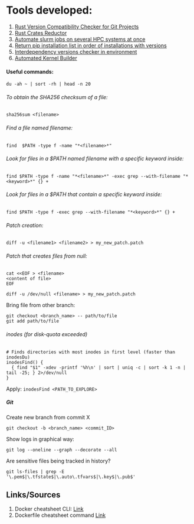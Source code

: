 # Tools developed:

1. [Rust Version Compatibility Checker for Git Projects]()
2. [Rust Crates Reductor](https://github.com/3v401/HPC_tools/tree/main/tools/Rust_Easyconfigs/crates_reductor)
3. [Automate slurm jobs on several HPC systems at once](https://github.com/3v401/HPC_tools/tree/main/tools/autoslurmjob)
4. [Return pip installation list in order of installations with versions](https://github.com/3v401/HPC_tools/tree/main/tools/easyconfig_ext_list_settler)
5. [Interdependency versions checker in environment](https://github.com/3v401/HPC_tools/tree/main/tools/interdependency_checkers)
6. [Automated Kernel Builder](https://github.com/3v401/HPC_tools/tree/main/tools/kernel_builder)

#### Useful commands:

```
du -ah ~ | sort -rh | head -n 20
```
###### To obtain the SHA256 checksum of a file:
```
sha256sum <filename>
```
###### Find a file named filename:
```
find  $PATH -type f -name "*<filename>*"
```
###### Look for files in a $PATH named filename with a specific keyword inside:
```
find $PATH -type f -name "*<filename>*" -exec grep --with-filename "*<keyword>*" {} +
```
###### Look for files in a $PATH that contain a specific keyword inside:
```
find $PATH -type f -exec grep --with-filename "*<keyword>*" {} +
```
###### Patch creation:
```
diff -u <filename1> <filename2> > my_new_patch.patch
```
###### Patch that creates files from null:
```
cat <<EOF > <filename>
<content of file>
EOF
```
```
diff -u /dev/null <filename> > my_new_patch.patch
```
Bring file from other branch:
```
git checkout <branch_name> -- path/to/file
git add path/to/file
```
###### inodes (for disk-quota exceeded)
```
# Finds directories with most inodes in first level (faster than inodesDu)
inodesFind() {
  { find "$1" -xdev -printf '%h\n' | sort | uniq -c | sort -k 1 -n | tail -25; } 2>/dev/null
}
```
Apply: `inodesFind <PATH_TO_EXPLORE>`
##### Git
Create new branch from commit X
```
git checkout -b <branch_name> <commit_ID>
```
Show logs in graphical way:
```
git log --oneline --graph --decorate --all
```
Are sensitive files being tracked in history?
```
git ls-files | grep -E '\.pem$|\.tfstate$|\.auto\.tfvars$|\.key$|\.pub$'
```

## Links/Sources

1. Docker cheatsheet CLI: [Link](https://docs.docker.com/get-started/docker_cheatsheet.pdf)
2. Dockerfile cheatsheet command [Link](https://kapeli.com/cheat_sheets/Dockerfile.docset/Contents/Resources/Documents/index)
